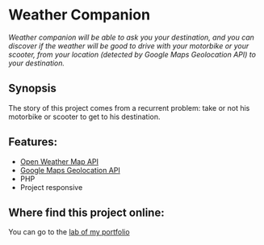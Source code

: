 # Weather Companion

*Weather companion will be able to ask you your destination, and you can discover if the weather will be good to drive with your motorbike or your scooter, from your location (detected by Google Maps Geolocation API) to your destination.* 

## Synopsis
The story of this project comes from a recurrent problem: take or not his motorbike or scooter to get to his destination.

## Features:
- [Open Weather Map API](http://openweathermap.org/forecast5)
- [Google Maps Geolocation API](https://developers.google.com/maps/documentation/geolocation/intro?hl=fr)
- PHP
- Project responsive

## Where find this project online:
You can go to the [lab of my portfolio](lab.matthieutoussaint.fr/weather-companion)
